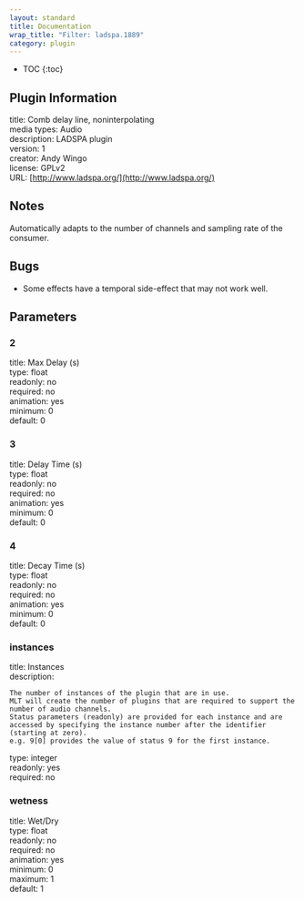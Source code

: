 ```yaml
---
layout: standard
title: Documentation
wrap_title: "Filter: ladspa.1889"
category: plugin
---
```

* TOC
{:toc}

## Plugin Information

title: Comb delay line, noninterpolating  
media types:
Audio  
description: LADSPA plugin  
version: 1  
creator: Andy Wingo <wingo at pobox dot com>  
license: GPLv2  
URL: [http://www.ladspa.org/](http://www.ladspa.org/)  

## Notes

Automatically adapts to the number of channels and sampling rate of the consumer.

## Bugs

* Some effects have a temporal side-effect that may not work well.


## Parameters

### 2

title: Max Delay (s)    
type: float  
readonly: no  
required: no  
animation: yes  
minimum: 0  
default: 0  

### 3

title: Delay Time (s)    
type: float  
readonly: no  
required: no  
animation: yes  
minimum: 0  
default: 0  

### 4

title: Decay Time (s)    
type: float  
readonly: no  
required: no  
animation: yes  
minimum: 0  
default: 0  

### instances

title: Instances    
description:
```
The number of instances of the plugin that are in use.
MLT will create the number of plugins that are required to support the number of audio channels.
Status parameters (readonly) are provided for each instance and are accessed by specifying the instance number after the identifier (starting at zero).
e.g. 9[0] provides the value of status 9 for the first instance.
```
type: integer  
readonly: yes  
required: no  

### wetness

title: Wet/Dry    
type: float  
readonly: no  
required: no  
animation: yes  
minimum: 0  
maximum: 1  
default: 1  

